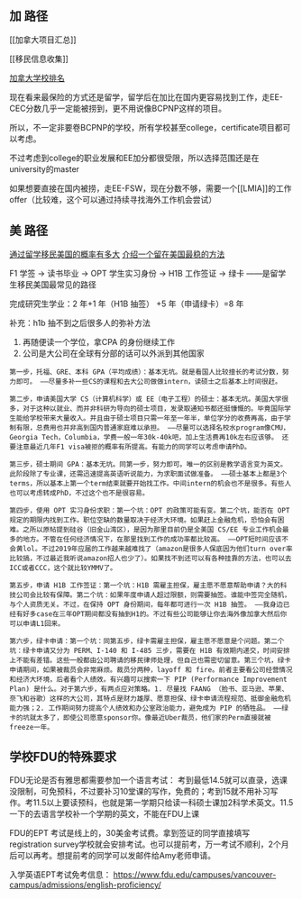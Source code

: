 ## 加 路径
[[加拿大项目汇总]]

[[移民信息收集]]

[加拿大学校排名](https://www.4icu.org/ca/)

现在看来最保险的方式还是留学，留学后在加比在国内更容易找到工作，走EE-CEC分数几乎一定能被捞到，更不用说像BCPNP这样的项目。

所以，不一定非要卷BCPNP的学校，所有学校甚至college，certificate项目都可以考虑。

不过考虑到college的职业发展和EE加分都很受限，所以选择范围还是在university的master

如果想要直接在国内被捞，走EE-FSW，现在分数不够，需要一个[[LMIA]]的工作offer（比较难，这个可以通过持续寻找海外工作机会尝试）


## 美 路径
[通过留学移民美国的概率有多大](https://zhuanlan.zhihu.com/p/354312617)
[介绍一个留在美国最稳的方法](https://pincong.rocks/article/7421)

F1 学签 -> 读书毕业 -> OPT 学生实习身份 -> H1B 工作签证 -> 绿卡 ——是留学生移民美国最常见的路径

完成研究生学业：2 年+1 年（H1B 抽签） +5 年（申请绿卡）=8 年

补充：h1b 抽不到之后很多人的弥补方法
1.  再随便读一个学位，拿CPA 的身份继续工作
2.  公司是大公司在全球有分部的话可以外派到其他国家

```
第一步，托福、GRE、本科 GPA（平均成绩）：基本无坑。就是看国人比较擅长的考试分数，努力即可。 —–尽量多补一些CS的课程和去大公司做做intern，读硕士之后基本上时间很赶。

第二步，申请美国大学 CS（计算机科学）或 EE（电子工程）的硕士：基本无坑。美国大学很多，对于这种以就业、而并非科研为导向的硕士项目，发录取通知书都还挺慷慨的。毕竟国际学生能给学校带来大量收入。并且由于硕士项目只需一年至一年半，单位学分的收费再高，由于学制有限，总费用也并非高到国内普通家庭难以承担。 —–尽量可以选择名校水program像CMU，Georgia Tech，Columbia，学费一般一年30k-40k吧，加上生活费再10k左右应该够。 还要注意最近几年F1 visa被拒的概率有所提高。有能力的同学可以考虑申请PhD。

第三步，硕士期间 GPA：基本无坑。同第一步，努力即可。唯一的区别是教学语言变为英文。此阶段除了专业课，还需迅速提高英语听说能力，为求职面试做准备。 —–硕士基本上都是3个terms，所以基本上第一个term结束就要开始找工作。中间intern的机会也不是很多。有些人也可以考虑转成PhD，不过这个也不是很容易。

第四步，使用 OPT 实习身份求职：第一个坑：OPT 的政策可能有变。第二个坑，能否在 OPT 规定的期限内找到工作。职位空缺的数量取决于经济大环境。如果赶上金融危机，恐怕会有困难。之所以原帖提到硅谷（旧金山湾区），是因为那里目前仍是全美国 CS/EE 专业工作机会最多的地方。不管在任何经济情况下，在那里找到工作的成功率都比较高。 —–OPT短时间应该不会黄lol。不过2019年应届的工作越来越难找了（amazon是很多人保底因为他们turn over率比较搞，不过最近我听说amazon招人也少了）。如果找不到还可以有各种挂靠的方法，也可以去ICC或者CCC，这个就比较YMMV了。

第五步，申请 H1B 工作签证：第一个坑：H1B 需雇主担保，雇主愿不愿意帮助申请？大的科技公司会比较有保障。第二个坑：如果年度申请人超过限额，则需要抽签。谁能中签完全随机，与个人资质无关。不过，在保持 OPT 身份期间，每年都可进行一次 H1B 抽签。 —–我身边已经有好多case在三年OPT期间都没有抽到H1的。不过有些公司能够让你去海外像加拿大然后你可以申请L1回来。

第六步，绿卡申请：第一个坑：同第五步，绿卡需雇主担保，雇主愿不愿意是个问题。第二个坑：绿卡申请又分为 PERM、I-140 和 I-485 三步，需要在 H1B 有效期内递交，时间安排上不能有差错。这些一般都由公司聘请的移民律师处理，但自己也需密切留意。第三个坑，绿卡申请期间，如果被裁员会非常麻烦。裁员分两种，layoff 和 fire。前者主要看公司经营情况和经济大环境，后者看个人绩效。有兴趣可以搜索一下 PIP (Performance Improvement Plan) 是什么。对于第六步，有两点应对策略。1. 尽量找 FAANG （脸书、亚马逊、苹果、奈飞和谷歌）这样的大公司，其特点是财力雄厚、愿意担保、绿卡申请流程规范、抵御金融危机能力强；2. 工作期间努力提高个人绩效和办公室政治能力，避免成为 PIP 的牺牲品。 —–绿卡的坑就太多了，即使公司愿意sponsor你。像最近Uber裁员，他们家的Perm直接就被freeze一年。
```



## 学校FDU的特殊要求
FDU无论是否有雅思都需要参加一个语言考试：
考到最低14.5就可以直录，选课没限制，可免预科，不过要补习10堂课的写作，免费的；考到15就不用补习写作。考11.5以上要读预科，也就是第一学期只给读一科硕士课加2科学术英文。11.5一下的️去语言学校补一个学期的英文，不能在FDU上课

FDU的EPT 考试是线上的，30美金考试费。拿到签证的同学直接填写registration survey学校就会安排考试。也可以提前考，万一考试不顺利，2个月后可以再考。想提前考的同学可以发邮件给Amy老师申请。

入学英语EPT考试免考信息：
https://www.fdu.edu/campuses/vancouver-campus/admissions/english-proficiency/



